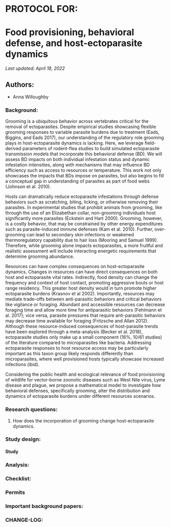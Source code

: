 # PROTOCOL FOR: 
# Food provisioning, behavioral defense, and host-ectoparasite dynamics

_Last updated: April 18, 2022_

## Authors: 

* Anna Willoughby

### Background: 

Grooming is a ubiquitous behavior across vertebrates critical for the removal of ectoparasites. Despite empirical studies showcasing flexible grooming responses to variable parasite burdens due to treatment (Eads, Biggins, and Eads 2017), our understanding of the regulatory role grooming plays in host-ectoparasite dynamics is lacking. Here, we leverage field-derived parameters of rodent-flea studies to build simulated ectoparasite transmission models that incorporate this behavioral defense (BD). We will assess BD impacts on both individual infestation status and dynamic infestation intensities, along with mechanisms that may influence BD efficiency such as access to resources or temperature. This work not only showcases the impacts that BDs impose on parasites, but also begins to fill a conceptual gap in understanding of parasites as part of food webs (Johnson et al. 2010).  

Hosts can dramatically reduce ectoparasite infestations through defense behaviors such as scratching, biting, licking, or otherwise removing their parasites. In experimental studies that prohibit animals from grooming, like through the use of an Elizabethan collar, non-grooming individuals host significantly more parasites (Eckstein and Hart 2000). Grooming, however, is a costly behavior, that may be constrained by other energy expenditures such as parasite-induced immune defenses (Kam et al. 2010). Further, over-grooming can lead to secondary skin infections or weakened thermoregulatory capability due to hair loss (Mooring and Samuel 1999). Therefore, while grooming alone impacts ectoparasites, a more fruitful and realistic assessment will include interacting energetic requirements that determine grooming abundance. 

Resources can have complex consequences on host-ectoparasite dynamics. Changes in resources can have direct consequences on both host and ectoparasite vital rates. Indirectly, food density can change the frequency and context of host contact, promoting aggressive bouts or host range residency. This greater host density would in turn promote higher ectoparasite burdens (Krasnov et al 2002). Importantly, resources may mediate trade-offs between anti-parasitic behaviors and critical behaviors like vigilance or foraging. Abundant and accessible resources can decrease foraging time and allow more time for antiparasitic behaviors (Fehlmann et al. 2017); vice versa, parasite pressures that require anti-parasitic behaviors may decrease time available for foraging (Fritzsche and Allan 2012). Although these resource-induced consequences of host-parasite trends have been explored through a meta-analysis (Becker et al. 2018), ectoparasite studies only make up a small component (16%, 10/61 studies) of the literature compared to microparasites like bacteria. Addressing ectoparasite responses to host resource access may be particularly important as this taxon group likely responds differently than microparasites, where well provisioned hosts typically showcase increased infections (ibid). 

Considering the public health and ecological relevance of food provisioning of wildlife for vector-borne zoonotic diseases such as West Nile virus, Lyme disease and plague, we propose a mathematical model to investigate how behavioral defenses, specifically grooming, alter the distribution and dynamics of ectoparasite burdens under different resources scenarios. 


### Research questions:
 1) How does the incorporation of grooming change host-ectoparasite dynamics. 

### Study design: 
#### Study 

### Analysis: 


### Checklist: 

### Permits

### Important background papers: 

### CHANGE-LOG:
